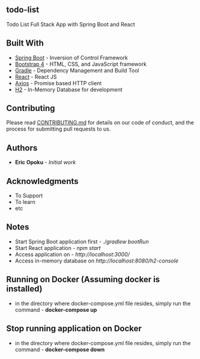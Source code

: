 ## todo-list
Todo List Full Stack App with Spring Boot and React

## Built With

* [Spring Boot](https://projects.spring.io/spring-boot/) - Inversion of Control Framework
* [Bootstrap 4](http://getbootstrap.com/) - HTML, CSS, and JavaScript framework
* [Gradle](https://gradle.org/) - Dependency Management and Build Tool
* [React](https://reactjs.org/) - React JS
* [Axios](https://www.npmjs.com/package/axios) - Promise based HTTP client
* [H2](http://www.h2database.com/) - In-Memory Database for development

## Contributing
Please read [CONTRIBUTING.md](https://gist.github.com/PurpleBooth/b24679402957c63ec426) 
for details on our code of conduct, and the process for submitting pull requests to us.

## Authors

* **Eric Opoku** - *Initial work* 

## Acknowledgments

* To Support
* To learn
* etc


## Notes

* Start Spring Boot application first - *./gradlew bootRun*
* Start React application - *npm start*
* Access application on - *http://localhost:3000/*
* Access in-memory database on *http://localhost:8080/h2-console*

## Running on Docker (Assuming docker is installed)
* in the directory where docker-compose.yml file resides, simply run the command - **docker-compose up**

## Stop running application on Docker
* in the directory where docker-compose.yml file resides, simply run the command - **docker-compose down**
